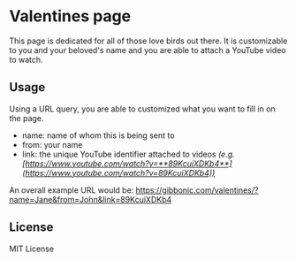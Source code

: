 # Valentines page
This page is dedicated for all of those love birds out there. It is customizable to you and your beloved's name and you are able to attach a YouTube video to watch.

## Usage
Using a URL query, you are able to customized what you want to fill in on the page.

- name: name of whom this is being sent to
- from: your name
- link: the unique YouTube identifier attached to videos *(e.g. [https://www.youtube.com/watch?v=**89KcuiXDKb4**](https://www.youtube.com/watch?v=89KcuiXDKb4))*

An overall example URL would be: https://gibbonic.com/valentines/?name=Jane&from=John&link=89KcuiXDKb4

## License
MIT License

